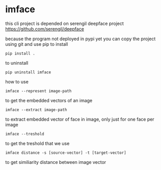 # imface

this cli project is depended on serengil deepface project
https://github.com/serengil/deepface


because the program not deployed in pypi yet you can copy the project using git and use pip to install
```
pip install .
```

to uninstall

```
pip uninstall imface
```

how to use

```
imface --represent image-path
```
to get the embedded vectors of an image

```
imface --extract image-path
```
to extract embedded vector of face in image, only just for one face per image

```
imface --treshold
```
to get the treshold that we use

```
imface distance -s [source-vector] -t [target-vector]
```
to get similiarity distance between image vector